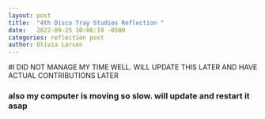 ```yaml
---
layout: post
title:  "4th Disco Tray Studios Reflection "
date:   2022-09-25 10:06:19 -0500
categories: reflection post
author: Olivia Larson
---
```

#I DID NOT MANAGE MY TIME WELL. WILL UPDATE THIS LATER AND HAVE ACTUAL CONTRIBUTIONS LATER

### also my computer is moving so slow. will update and restart it asap
